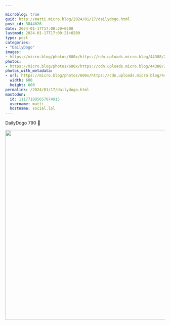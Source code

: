 ```yaml
---

microblog: true
guid: http://matti.micro.blog/2024/01/17/dailydogo.html
post_id: 3844026
date: 2024-01-17T17:00:20+0200
lastmod: 2024-01-17T17:00:21+0200
type: post
categories:
- "DailyDogo"
images:
- https://micro.blog/photos/600x/https://cdn.uploads.micro.blog/44388/2024/40e90a4e3db54ee39472c583509b4f44.jpg
photos:
- https://micro.blog/photos/600x/https://cdn.uploads.micro.blog/44388/2024/40e90a4e3db54ee39472c583509b4f44.jpg
photos_with_metadata:
- url: https://micro.blog/photos/600x/https://cdn.uploads.micro.blog/44388/2024/40e90a4e3db54ee39472c583509b4f44.jpg
  width: 600
  height: 600
permalink: /2024/01/17/dailydogo.html
mastodon:
  id: 111771885657074915
  username: matti
  hostname: social.lol
---
```

DailyDogo 790 🐶

<img src="https://micro.blog/photos/600x/https://blog.martin-haehnel.de/uploads/2024/40e90a4e3db54ee39472c583509b4f44.jpg" width="600" height="600" alt="" />
